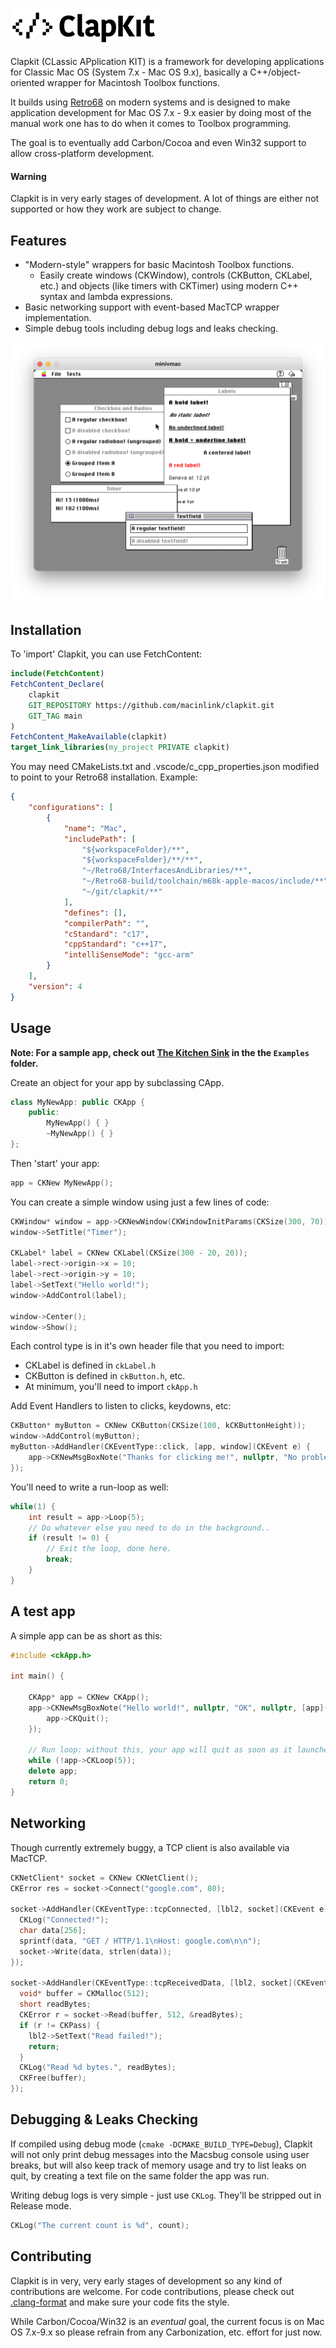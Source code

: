 ![Logo](misc/clapkit-logo.png)

Clapkit (CLassic APplication KIT) is a framework for developing applications for Classic Mac OS (System 7.x - Mac OS 9.x), basically a C++/object-oriented wrapper for Macintosh Toolbox functions. 

It builds using [Retro68](https://github.com/autc04/Retro68) on modern systems and is designed to make application development for Mac OS 7.x - 9.x easier by doing most of the manual work one has to do when it comes to Toolbox programming.

The goal is to eventually add Carbon/Cocoa and even Win32 support to allow cross-platform development.

#### Warning
Clapkit is in very early stages of development. A lot of things are either not supported or how they work are subject to change. 

## Features

* "Modern-style" wrappers for basic Macintosh Toolbox functions.
  * Easily create windows (CKWindow), controls (CKButton, CKLabel, etc.) and objects (like timers with CKTimer) using modern C++ syntax and lambda expressions.
* Basic networking support with event-based MacTCP wrapper implementation.
* Simple debug tools including debug logs and leaks checking.

![Screenshot](https://raw.githubusercontent.com/macinlink/clapkit-test/refs/heads/main/Clapkit-Test-App.png)

## Installation

To 'import' Clapkit, you can use FetchContent:

```CMake
include(FetchContent)
FetchContent_Declare(
    clapkit
    GIT_REPOSITORY https://github.com/macinlink/clapkit.git
    GIT_TAG main
)
FetchContent_MakeAvailable(clapkit)
target_link_libraries(my_project PRIVATE clapkit)
```

You may need CMakeLists.txt and .vscode/c_cpp_properties.json modified to point to your Retro68 installation. Example:

```JSON
{
    "configurations": [
        {
            "name": "Mac",
            "includePath": [
                "${workspaceFolder}/**",
                "${workspaceFolder}/**/**",
                "~/Retro68/InterfacesAndLibraries/**",
                "~/Retro68-build/toolchain/m68k-apple-macos/include/**",
                "~/git/clapkit/**"
            ],
            "defines": [],
            "compilerPath": "",
            "cStandard": "c17",
            "cppStandard": "c++17",
            "intelliSenseMode": "gcc-arm"
        }
    ],
    "version": 4
}
```

## Usage

**Note: For a sample app, check out [The Kitchen Sink](https://github.com/macinlink/clapkit/tree/main/examples/kitchen-sink) in the the `Examples` folder.**

Create an object for your app by subclassing CApp.

```C++
class MyNewApp: public CKApp {
    public:
        MyNewApp() { }
        ~MyNewApp() { }
};
```

Then 'start' your app:

```C++
app = CKNew MyNewApp();
```

You can create a simple window using just a few lines of code:

```C++
CKWindow* window = app->CKNewWindow(CKWindowInitParams(CKSize(300, 70)));
window->SetTitle("Timer");

CKLabel* label = CKNew CKLabel(CKSize(300 - 20, 20));
label->rect->origin->x = 10;
label->rect->origin->y = 10;
label->SetText("Hello world!");
window->AddControl(label);

window->Center();
window->Show();
```

Each control type is in it's own header file that you need to import:

- CKLabel is defined in `ckLabel.h`
- CKButton is defined in `ckButton.h`, etc.
- At minimum, you'll need to import `ckApp.h`

Add Event Handlers to listen to clicks, keydowns, etc:

```C++
CKButton* myButton = CKNew CKButton(CKSize(100, kCKButtonHeight));
window->AddControl(myButton);
myButton->AddHandler(CKEventType::click, [app, window](CKEvent e) {
    app->CKNewMsgBoxNote("Thanks for clicking me!", nullptr, "No problem!");
});
```

You'll need to write a run-loop as well:

```C++
while(1) {
    int result = app->Loop(5);
    // Do whatever else you need to do in the background..
    if (result != 0) {
        // Exit the loop, done here.
        break;
    }
}
```

## A test app

A simple app can be as short as this:

```C++
#include <ckApp.h>

int main() {

	CKApp* app = CKNew CKApp();
	app->CKNewMsgBoxNote("Hello world!", nullptr, "OK", nullptr, [app](int button) {
		app->CKQuit();
	});

	// Run loop: without this, your app will quit as soon as it launches.
	while (!app->CKLoop(5));
	delete app;
	return 0;
}
```

## Networking

Though currently extremely buggy, a TCP client is also available via MacTCP.

```C++
CKNetClient* socket = CKNew CKNetClient();
CKError res = socket->Connect("google.com", 80);

socket->AddHandler(CKEventType::tcpConnected, [lbl2, socket](CKEvent e) {
  CKLog("Connected!");
  char data[256];
  sprintf(data, "GET / HTTP/1.1\nHost: google.com\n\n");
  socket->Write(data, strlen(data));
});

socket->AddHandler(CKEventType::tcpReceivedData, [lbl2, socket](CKEvent e) {
  void* buffer = CKMalloc(512);
  short readBytes;
  CKError r = socket->Read(buffer, 512, &readBytes);
  if (r != CKPass) {
  	lbl2->SetText("Read failed!");
  	return;
  }
  CKLog("Read %d bytes.", readBytes);
  CKFree(buffer);
});
```

## Debugging & Leaks Checking

If compiled using debug mode (`cmake -DCMAKE_BUILD_TYPE=Debug`), Clapkit will not only print debug messages into the Macsbug console using user breaks, but will also keep track of memory usage and try to list leaks on quit, by creating a text file on the same folder the app was run.

Writing debug logs is very simple - just use `CKLog`. They'll be stripped out in Release mode.

```C++
CKLog("The current count is %d", count);
```

## Contributing

Clapkit is in very, very early stages of development so any kind of contributions are welcome. For code contributions, please check out [.clang-format](https://github.com/macinlink/clapkit/blob/main/.clang-format) and make sure your code fits the style.

While Carbon/Cocoa/Win32 is an _eventual_ goal, the current focus is on Mac OS 7.x-9.x so please refrain from any Carbonization, etc. effort for just now.
